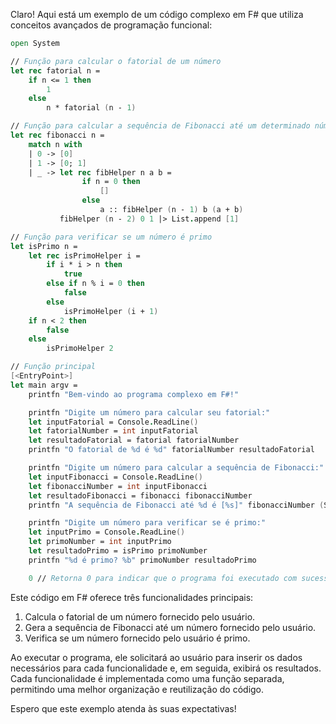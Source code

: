 Claro! Aqui está um exemplo de um código complexo em F# que utiliza conceitos avançados de programação funcional:

```fsharp
open System

// Função para calcular o fatorial de um número
let rec fatorial n =
    if n <= 1 then
        1
    else
        n * fatorial (n - 1)

// Função para calcular a sequência de Fibonacci até um determinado número
let rec fibonacci n =
    match n with
    | 0 -> [0]
    | 1 -> [0; 1]
    | _ -> let rec fibHelper n a b =
                if n = 0 then
                    []
                else
                    a :: fibHelper (n - 1) b (a + b)
           fibHelper (n - 2) 0 1 |> List.append [1]

// Função para verificar se um número é primo
let isPrimo n =
    let rec isPrimoHelper i =
        if i * i > n then
            true
        else if n % i = 0 then
            false
        else
            isPrimoHelper (i + 1)
    if n < 2 then
        false
    else
        isPrimoHelper 2

// Função principal
[<EntryPoint>]
let main argv =
    printfn "Bem-vindo ao programa complexo em F#!"

    printfn "Digite um número para calcular seu fatorial:"
    let inputFatorial = Console.ReadLine()
    let fatorialNumber = int inputFatorial
    let resultadoFatorial = fatorial fatorialNumber
    printfn "O fatorial de %d é %d" fatorialNumber resultadoFatorial

    printfn "Digite um número para calcular a sequência de Fibonacci:"
    let inputFibonacci = Console.ReadLine()
    let fibonacciNumber = int inputFibonacci
    let resultadoFibonacci = fibonacci fibonacciNumber
    printfn "A sequência de Fibonacci até %d é [%s]" fibonacciNumber (String.Join("; ", resultadoFibonacci))

    printfn "Digite um número para verificar se é primo:"
    let inputPrimo = Console.ReadLine()
    let primoNumber = int inputPrimo
    let resultadoPrimo = isPrimo primoNumber
    printfn "%d é primo? %b" primoNumber resultadoPrimo

    0 // Retorna 0 para indicar que o programa foi executado com sucesso
```

Este código em F# oferece três funcionalidades principais:

1. Calcula o fatorial de um número fornecido pelo usuário.
2. Gera a sequência de Fibonacci até um número fornecido pelo usuário.
3. Verifica se um número fornecido pelo usuário é primo.

Ao executar o programa, ele solicitará ao usuário para inserir os dados necessários para cada funcionalidade e, em seguida, exibirá os resultados. Cada funcionalidade é implementada como uma função separada, permitindo uma melhor organização e reutilização do código.

Espero que este exemplo atenda às suas expectativas!
